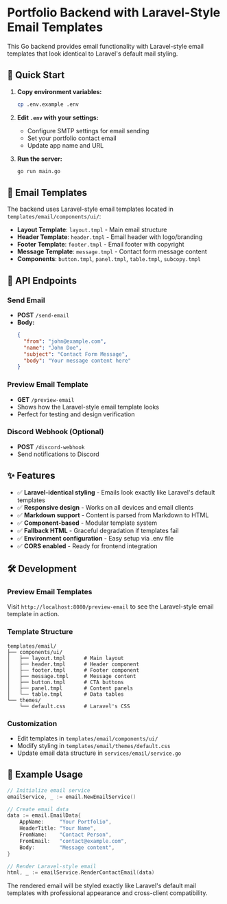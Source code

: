# Portfolio Backend with Laravel-Style Email Templates

This Go backend provides email functionality with Laravel-style email templates that look identical to Laravel's default mail styling.

## 🚀 Quick Start

1. **Copy environment variables:**
   ```bash
   cp .env.example .env
   ```

2. **Edit `.env` with your settings:**
   - Configure SMTP settings for email sending
   - Set your portfolio contact email
   - Update app name and URL

3. **Run the server:**
   ```bash
   go run main.go
   ```

## 📧 Email Templates

The backend uses Laravel-style email templates located in `templates/email/components/ui/`:

- **Layout Template**: `layout.tmpl` - Main email structure
- **Header Template**: `header.tmpl` - Email header with logo/branding  
- **Footer Template**: `footer.tmpl` - Email footer with copyright
- **Message Template**: `message.tmpl` - Contact form message content
- **Components**: `button.tmpl`, `panel.tmpl`, `table.tmpl`, `subcopy.tmpl`

## 🔗 API Endpoints

### Send Email
- **POST** `/send-email`
- **Body:**
  ```json
  {
    "from": "john@example.com",
    "name": "John Doe",
    "subject": "Contact Form Message", 
    "body": "Your message content here"
  }
  ```

### Preview Email Template
- **GET** `/preview-email`
- Shows how the Laravel-style email template looks
- Perfect for testing and design verification

### Discord Webhook (Optional)
- **POST** `/discord-webhook`
- Send notifications to Discord

## ✨ Features

- ✅ **Laravel-identical styling** - Emails look exactly like Laravel's default templates
- ✅ **Responsive design** - Works on all devices and email clients
- ✅ **Markdown support** - Content is parsed from Markdown to HTML
- ✅ **Component-based** - Modular template system
- ✅ **Fallback HTML** - Graceful degradation if templates fail
- ✅ **Environment configuration** - Easy setup via .env file
- ✅ **CORS enabled** - Ready for frontend integration

## 🛠 Development

### Preview Email Templates
Visit `http://localhost:8080/preview-email` to see the Laravel-style email template in action.

### Template Structure
```
templates/email/
├── components/ui/
│   ├── layout.tmpl      # Main layout
│   ├── header.tmpl      # Header component
│   ├── footer.tmpl      # Footer component
│   ├── message.tmpl     # Message content
│   ├── button.tmpl      # CTA buttons
│   ├── panel.tmpl       # Content panels
│   └── table.tmpl       # Data tables
└── themes/
    └── default.css      # Laravel's CSS
```

### Customization
- Edit templates in `templates/email/components/ui/`
- Modify styling in `templates/email/themes/default.css`
- Update email data structure in `services/email/service.go`

## 📝 Example Usage

```go
// Initialize email service
emailService, _ := email.NewEmailService()

// Create email data
data := email.EmailData{
    AppName:     "Your Portfolio",
    HeaderTitle: "Your Name",
    FromName:    "Contact Person",
    FromEmail:   "contact@example.com", 
    Body:        "Message content",
}

// Render Laravel-style email
html, _ := emailService.RenderContactEmail(data)
```

The rendered email will be styled exactly like Laravel's default mail templates with professional appearance and cross-client compatibility.
